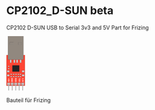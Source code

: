 # CP2102_D-SUN beta
CP2102 D-SUN USB to Serial 3v3 and 5V
Part for Frizing

![CP2102](https://raw.githubusercontent.com/polygontwist/CP2102_D-SUN/master/cp2102.png)

Bauteil für Frizing

